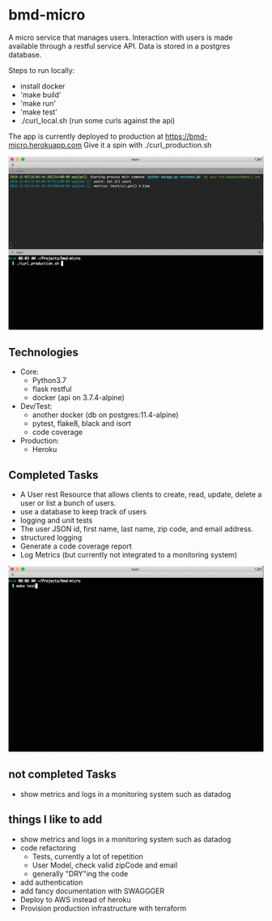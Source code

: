 # bmd-micro
A micro service that manages users. Interaction with users
is made available through a restful service API.
Data is stored in a postgres database.

Steps to run locally:
- install docker
- 'make build'
- 'make run'
- 'make test'
- ./curl_local.sh (run some curls against the api)

The app is currently deployed to production at https://bmd-micro.herokuapp.com
Give it a spin with
./curl_production.sh

![](bmd-micro-demo.gif)

## Technologies
- Core:
    - Python3.7
    - flask restful
    - docker (api on 3.7.4-alpine)
- Dev/Test:
    - another docker (db on postgres:11.4-alpine)
    - pytest, flake8, black and isort
    - code coverage
- Production:
    - Heroku

## Completed Tasks
- A User rest Resource that allows clients to create, read, update, delete a user or list a bunch of users.
- use a database to keep track of users
- logging and unit tests
- The user JSON id, first name, last name, zip code, and email address.
- structured logging
- Generate a code coverage report
- Log Metrics (but currently not integrated to a monitoring system)

![](test_and_codecoverage.gif)

## not completed Tasks
- show metrics and logs in a monitoring system such as datadog

## things I like to add
* show metrics and logs in a monitoring system such as datadog
* code refactoring
    * Tests, currently a lot of repetition
    * User Model, check valid zipCode and email
    * generally "DRY"ing the code
* add authentication
* add fancy documentation with SWAGGGER
* Deploy to AWS instead of heroku
* Provision production infrastructure with terraform
